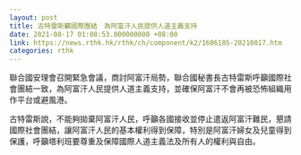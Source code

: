 ```yaml
---
layout: post
title: 古特雷斯籲國際團結　為阿富汗人民提供人道主義支持
date: 2021-08-17 01:08:53.000000000 +08:00
link: https://news.rthk.hk/rthk/ch/component/k2/1606185-20210817.htm
categories: rthk
---
```


聯合國安理會召開緊急會議，商討阿富汗局勢，聯合國秘書長古特雷斯呼籲國際社會團結一致，為阿富汗人民提供人道主義支持，並確保阿富汗不會再被恐怖組織用作平台或避風港。

古特雷斯說，不能夠拋棄阿富汗人民，呼籲各國接收並停止遣返阿富汗難民，懇請國際社會團結，讓阿富汗人民的基本權利得到保障，特別是阿富汗婦女及兒童得到保護，呼籲塔利班要尊重及保障國際人道主義法及所有人的權利與自由。
